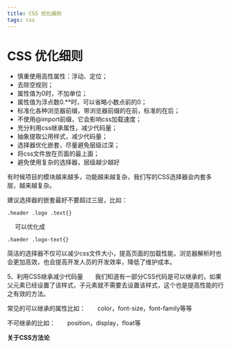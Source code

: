 ```yaml
---
title: CSS 优化细则
tags: css
---
```

# CSS 优化细则
- 慎重使用高性属性：浮动、定位； 
- 去除空规则； 
- 属性值为0时，不加单位； 
- 属性值为浮点数0.**时，可以省略小数点前的0； 
- 标准化各种浏览器前缀，带浏览器前缀的在前，标准的在后； 
- 不使用@import前缀，它会影响css加载速度； 
- 充分利用css继承属性，减少代码量； 
- 抽象提取公用样式，减少代码量； 
- 选择器优化嵌套，尽量避免层级过深； 
- 将css文件放在页面的最上面；
- 避免使用复杂的选择器，层级越少越好　　

有时候项目的模块越来越多，功能越来越复杂，我们写的CSS选择器会内套多层，越来越复杂。　　

建议选择器的嵌套最好不要超过三层，比如：

```
.header .logo .text{}
```
　
可以优化成

```
.haeder .logo-text{}
```
简洁的选择器不仅可以减少css文件大小，提高页面的加载性能，浏览器解析时也会更加高效，也会提高开发人员的开发效率，降低了维护成本。

5、利用CSS继承减少代码量　　我们知道有一部分CSS代码是可以继承的，如果父元素已经设置了该样式，子元素就不需要去设置该样式，这个也是提高性能的行之有效的方法。　　

常见的可以继承的属性比如：　　color，font-size，font-family等等　　

不可继承的比如：　　position，display，float等

**关于CSS方法论**
